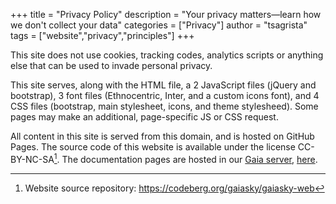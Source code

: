 +++
title = "Privacy Policy"
description = "Your privacy matters—learn how we don't collect your data"
categories = ["Privacy"]
author = "tsagrista"
tags = ["website","privacy","principles"]
+++

This site does not use cookies, tracking codes, analytics scripts or anything else that can be used to invade personal privacy.

This site serves, along with the HTML file, a 2 JavaScript files (jQuery and bootstrap), 3 font files (Ethnocentric, Inter, and a custom icons font), and 4 CSS files (bootstrap, main stylesheet, icons, and theme stylesheed). Some pages may make an additional, page-specific JS or CSS request.

All content in this site is served from this domain, and is hosted on GitHub Pages. The source code of this website is available under the license CC-BY-NC-SA[^webrepo]. The documentation pages are hosted in our [Gaia server](https://docs.gaiasky.space),  [here](https://gaia.ari.uni-heidelberg.de/gaiasky/docs).

[^webrepo]: Website source repository: https://codeberg.org/gaiasky/gaiasky-web
